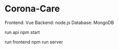 # Corona-Care

Frontend: Vue
Backend: node.js
Database: MongoDB

run api
npm start

run frontend
npm run server
